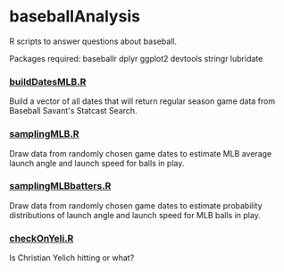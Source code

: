 # baseballAnalysis
R scripts to answer questions about baseball.

Packages required:
baseballr
dplyr
ggplot2
devtools
stringr
lubridate

### [buildDatesMLB.R](buildDatesMLB.R)

Build a vector of all dates that will return regular season game data from Baseball Savant's Statcast Search.

### [samplingMLB.R](samplingMLB.R)

Draw data from randomly chosen game dates to estimate MLB average launch angle and launch speed for balls in play.  

### [samplingMLBbatters.R](samplingMLBbatters.R)

Draw data from randomly chosen game dates to estimate probability distributions of launch angle and launch speed for MLB balls in play.

### [checkOnYeli.R](checkOnYeli.R)

Is Christian Yelich hitting or what?
